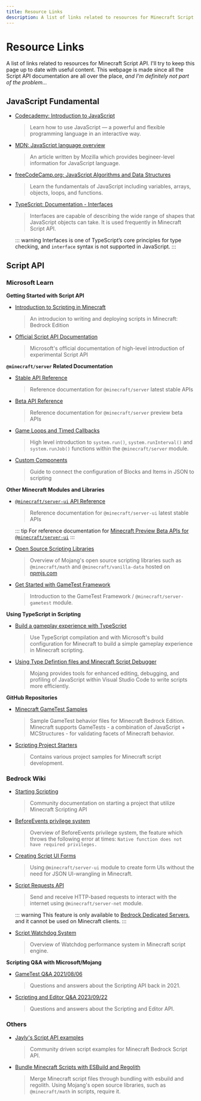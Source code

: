 ```yaml
---
title: Resource Links
description: A list of links related to resources for Minecraft Script API. I'll try to keep this page up to date with useful content.
---
```


# Resource Links

A list of links related to resources for Minecraft Script API. I'll try to keep this page up to date with useful content. This webpage is made since all the Script API documentation are all over the place, _and I'm definitely not part of the problem..._

## JavaScript Fundamental

- [Codecademy: Introduction to JavaScript](https://www.codecademy.com/learn/introduction-to-javascript)

  > Learn how to use JavaScript — a powerful and flexible programming language in an interactive way.

- [MDN: JavaScript language overview](https://developer.mozilla.org/en-US/docs/Web/JavaScript/Language_Overview)

  > An article written by Mozilla which provides begineer-level information for JavaScript language.

- [freeCodeCamp.org: JavaScript Algorithms and Data Structures](https://www.freecodecamp.org/learn/javascript-algorithms-and-data-structures/)

  > Learn the fundamentals of JavaScript including variables, arrays, objects, loops, and functions.

- [TypeScript: Documentation - Interfaces](https://www.typescriptlang.org/docs/handbook/2/objects.html)

  > Interfaces are capable of describing the wide range of shapes that JavaScript objects can take. It is used frequently in Minecraft Script API.

  ::: warning
  Interfaces is one of TypeScript’s core principles for type checking, and `interface` syntax is not supported in JavaScript.
  :::

## Script API

### Microsoft Learn

**Getting Started with Script API**

- [Introduction to Scripting in Minecraft](https://learn.microsoft.com/en-us/minecraft/creator/documents/scriptingintroduction?view=minecraft-bedrock-stable)

  > An introducion to writing and deploying scripts in Minecraft: Bedrock Edition

- [Official Script API Documentation](https://learn.microsoft.com/en-us/minecraft/creator/scriptapi/)

  > Microsoft's official documentation of high-level introduction of experimental Script API

**`@minecraft/server` Related Documentation**

- [Stable API Reference](https://learn.microsoft.com/en-us/minecraft/creator/scriptapi/minecraft/server/minecraft-server?view=minecraft-bedrock-stable)

  > Reference documentation for `@minecraft/server` latest stable APIs

- [Beta API Reference](https://learn.microsoft.com/en-us/minecraft/creator/scriptapi/minecraft/server/minecraft-server?view=minecraft-bedrock-experimental)

  > Reference documentation for `@minecraft/server` preview beta APIs

- [Game Loops and Timed Callbacks](https://learn.microsoft.com/en-us/minecraft/creator/documents/systemrunguide?view=minecraft-bedrock-stable)

  > High level introduction to `system.run()`, `system.runInterval()` and `system.runJob()` functions within the `@minecraft/server` module.

- [Custom Components](https://learn.microsoft.com/en-us/minecraft/creator/documents/customcomponents?view=minecraft-bedrock-stable)
  > Guide to connect the configuration of Blocks and Items in JSON to scripting

**Other Minecraft Modules and Libraries**

- [`@minecraft/server-ui` API Reference](https://learn.microsoft.com/en-us/minecraft/creator/scriptapi/minecraft/server-ui/minecraft-server-ui?view=minecraft-bedrock-stable)

  > Reference documentation for `@minecraft/server-ui` latest stable APIs

  ::: tip
  For reference documentation for [Minecraft Preview Beta APIs for `@minecraft/server-ui`](https://learn.microsoft.com/en-us/minecraft/creator/scriptapi/minecraft/server-ui/minecraft-server-ui?view=minecraft-bedrock-experimental)
  :::

- [Open Source Scripting Libraries](https://learn.microsoft.com/en-us/minecraft/creator/documents/scriptinglibraries)

  > Overview of Mojang's open source scripting libraries such as `@minecraft/math` and `@minecraft/vanilla-data` hosted on [npmjs.com](https://npmjs.com/)

- [Get Started with GameTest Framework](https://learn.microsoft.com/en-us/minecraft/creator/documents/gametestgettingstarted?view=minecraft-bedrock-stable)
  > Introduction to the GameTest Framework / `@minecraft/server-gametest` module.

**Using TypeScript in Scripting**

- [Build a gameplay experience with TypeScript](https://learn.microsoft.com/en-us/minecraft/creator/documents/scriptinggettingstarted?view=minecraft-bedrock-stable)

  > Use TypeScript compilation and with Microsoft's build configuration for Minecraft to build a simple gameplay experience in Minecraft scripting.

- [Using Type Defintion files and Minecraft Script Debugger](https://learn.microsoft.com/en-us/minecraft/creator/documents/scriptdevelopertools?view=minecraft-bedrock-stable)

  > Mojang provides tools for enhanced editing, debugging, and profiling of JavaScript within Visual Studio Code to write scripts more efficiently.

**GitHub Repositories**

- [Minecraft GameTest Samples](https://github.com/microsoft/minecraft-gametests/tree/main/behavior_packs)

  > Sample GameTest behavior files for Minecraft Bedrock Edition. Minecraft supports GameTests - a combination of JavaScript + MCStructures - for validating facets of Minecraft behavior.

- [Scripting Project Starters](https://github.com/microsoft/minecraft-scripting-samples)
  > Contains various project samples for Minecraft script development.

### Bedrock Wiki

- [Starting Scripting](https://wiki.bedrock.dev/scripting/starting-scripts.html)

  > Community documentation on starting a project that utilize Minecraft Scripting API

- [BeforeEvents privilege system](https://wiki.bedrock.dev/scripting/script-server.html#beforeevents-privilege-system)

  > Overview of BeforeEvents privilege system, the feature which throws the following error at times:
  > `Native function does not have required privileges.`

- [Creating Script UI Forms](https://wiki.bedrock.dev/scripting/gametest-form.html)

  > Using `@minecraft/server-ui` module to create form UIs without the need for JSON UI-wrangling in Minecraft.

- [Script Requests API](https://wiki.bedrock.dev/scripting/script-net.html)

  > Send and receive HTTP-based requests to interact with the internet using `@minecraft/server-net` module.

  ::: warning
  This feature is only available to [Bedrock Dedicated Servers](https://www.minecraft.net/en-us/download/server/bedrock), and it cannot be used on Minecraft clients.
  :::

- [Script Watchdog System](https://wiki.bedrock.dev/scripting/script-watchdog.html)
  > Overview of Watchdog performance system in Minecraft script engine.

**Scripting Q&A with Microsoft/Mojang**

<!-- If I'm being honest, this is the only valuable infomation in the scripting section of the wiki. -->

- [GameTest Q&A 2021/08/06](https://wiki.bedrock.dev/scripting/gametest-qna.html)

  > Questions and answers about the Scripting API back in 2021.

- [Scripting and Editor Q&A 2023/09/22](https://wiki.bedrock.dev/scripting/scripting-editor-qna.html)

  > Questions and answers about the Scripting and Editor API.

### Others

- [Jayly's Script API examples](https://github.com/JaylyDev/ScriptAPI)

  > Community driven script examples for Minecraft Bedrock Script API.

- [Bundle Minecraft Scripts with ESBuild and Regolith](https://jaylydev.github.io/posts/bundle-minecraft-scripts-esbuild/)
  > Merge Minecraft script files through bundling with esbuild and regolith. Using Mojang's open source libraries, such as `@minecraft/math` in scripts, require it.
